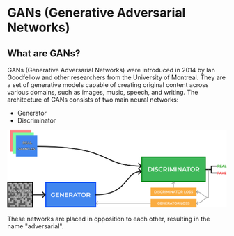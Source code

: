 # GANs (Generative Adversarial Networks)

## What are GANs?

GANs (Generative Adversarial Networks) were introduced in 2014 by Ian Goodfellow and other researchers from the University of Montreal. They are a set of generative models capable of creating original content across various domains, such as images, music, speech, and writing. The architecture of GANs consists of two main neural networks:

- Generator
- Discriminator

<img src="./images/base_gan_structure.png">

These networks are placed in opposition to each other, resulting in the name "adversarial".
